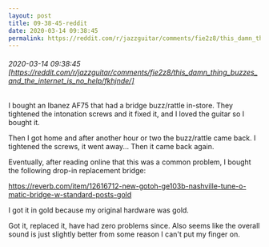 ```yaml
---
layout: post
title: 09-38-45-reddit
date: 2020-03-14 09:38:45
permalink: https://reddit.com/r/jazzguitar/comments/fie2z8/this_damn_thing_buzzes_and_the_internet_is_no_help/fkhjnde/
---
```


###### 2020-03-14 09:38:45 [https://reddit.com/r/jazzguitar/comments/fie2z8/this_damn_thing_buzzes_and_the_internet_is_no_help/fkhjnde/]
I bought an Ibanez AF75 that had a bridge buzz/rattle in-store. They tightened the intonation screws and it fixed it, and I loved the guitar so I bought it.

Then I got home and after another hour or two the buzz/rattle came back. I tightened the screws, it went away... Then it came back again.

Eventually, after reading online that this was a common problem, I bought the following drop-in replacement bridge:

https://reverb.com/item/12616712-new-gotoh-ge103b-nashville-tune-o-matic-bridge-w-standard-posts-gold

I got it in gold because my original hardware was gold. 

Got it, replaced it, have had zero problems since. Also seems like the overall sound is just slightly better from some reason I can't put my finger on.
